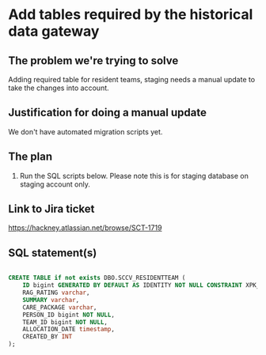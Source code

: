 # Add tables required by the historical data gateway

## The problem we're trying to solve

Adding required table for resident teams, staging needs a manual update to take the changes into account.

## Justification for doing a manual update

We don't have automated migration scripts yet.

## The plan

1. Run the SQL scripts below. Please note this is for staging database on staging account only.

## Link to Jira ticket

https://hackney.atlassian.net/browse/SCT-1719

## SQL statement(s)

```sql

CREATE TABLE if not exists DBO.SCCV_RESIDENTTEAM (
    ID bigint GENERATED BY DEFAULT AS IDENTITY NOT NULL CONSTRAINT XPK_SCCV_RESIDENTTEAM PRIMARY KEY,
    RAG_RATING varchar,
    SUMMARY varchar,
    CARE_PACKAGE varchar,
    PERSON_ID bigint NOT NULL,
    TEAM_ID bigint NOT NULL,
    ALLOCATION_DATE timestamp,
    CREATED_BY INT
);

```
